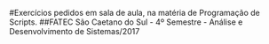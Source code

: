 #Exercícios pedidos em sala de aula, na matéria de Programação de Scripts.
##FATEC São Caetano do Sul - 4º Semestre - Análise e Desenvolvimento de Sistemas/2017